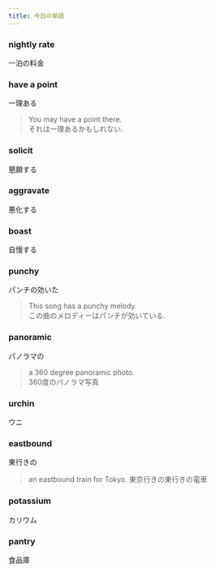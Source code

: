 ```yaml
---
title: 今日の単語
---
```


### nightly rate
一泊の料金

### have a point
一理ある
> You may have a point there.  
> それは一理あるかもしれない.  

### solicit
懇願する

### aggravate
悪化する

### boast
自慢する

### punchy
パンチの効いた
> This song has a punchy melody.  
> この曲のメロディーはパンチが効いている.  

### panoramic
パノラマの
> a 360 degree panoramic photo.  
> 360度のパノラマ写真

### urchin
ウニ

### eastbound
東行きの
> an eastbound train for Tokyo. 
> 東京行きの東行きの電車

### potassium
カリウム

### pantry
食品庫


